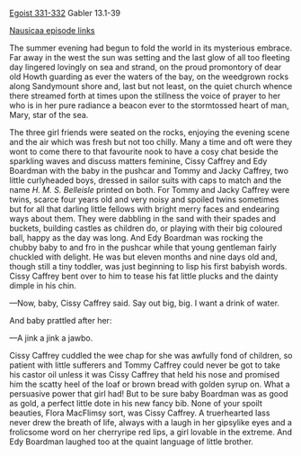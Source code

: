 [Egoist 331-332](https://archive.org/stream/ulysses00joyc_1?ref=ol#page/331/mode/1up)  Gabler 13.1-39

[Nausicaa episode links](https://github.com/upup1904/ulysses_splits/blob/master/nausicaa/episode_links_nausicaa.md)


The summer evening had begun to fold the world in its mysterious
embrace. Far away in the west the sun was setting and the last glow of
all too fleeting day lingered lovingly on sea and strand, on the proud
promontory of dear old Howth guarding as ever the waters of the bay, on
the weedgrown rocks along Sandymount shore and, last but not least, on
the quiet church whence there streamed forth at times upon the stillness
the voice of prayer to her who is in her pure radiance a beacon ever to
the stormtossed heart of man, Mary, star of the sea.

The three girl friends were seated on the rocks, enjoying the evening
scene and the air which was fresh but not too chilly. Many a time and
oft were they wont to come there to that favourite nook to have a cosy
chat beside the sparkling waves and discuss matters feminine, Cissy
Caffrey and Edy Boardman with the baby in the pushcar and Tommy and
Jacky Caffrey, two little curlyheaded boys, dressed in sailor suits with
caps to match and the name *H. M. S. Belleisle* printed on both. For
Tommy and Jacky Caffrey were twins, scarce four years old and very noisy
and spoiled twins sometimes but for all that darling little fellows with
bright merry faces and endearing ways about them. They were dabbling in
the sand with their spades and buckets, building castles as children do,
or playing with their big coloured ball, happy as the day was long. And
Edy Boardman was rocking the chubby baby to and fro in the pushcar while
that young gentleman fairly chuckled with delight. He was but eleven
months and nine days old and, though still a tiny toddler, was just
beginning to lisp his first babyish words. Cissy Caffrey bent over to
him to tease his fat little plucks and the dainty dimple in his chin.

—Now, baby, Cissy Caffrey said. Say out big, big. I want a drink of
water.

And baby prattled after her:

—A jink a jink a jawbo.

Cissy Caffrey cuddled the wee chap for she was awfully fond of children,
so patient with little sufferers and Tommy Caffrey could never be got to
take his castor oil unless it was Cissy Caffrey that held his nose and
promised him the scatty heel of the loaf or brown bread with golden
syrup on. What a persuasive power that girl had! But to be sure baby
Boardman was as good as gold, a perfect little dote in his new fancy
bib. None of your spoilt beauties, Flora MacFlimsy sort, was Cissy
Caffrey. A truerhearted lass never drew the breath of life, always with
a laugh in her gipsylike eyes and a frolicsome word on her cherryripe
red lips, a girl lovable in the extreme. And Edy Boardman laughed too at
the quaint language of little brother.
